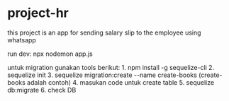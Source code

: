 # project-hr
this project is an app for sending salary slip to the employee using whatsapp

run dev:
    npx nodemon app.js

untuk migration gunakan tools berikut:
    1. npm install -g sequelize-cli
    2. sequelize init
    3. sequelize migration:create --name create-books (create-books adalah contoh)
    4. masukan code untuk create table
    5. sequelize db:migrate
    6. check DB
